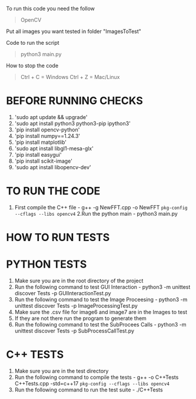 To run this code you need the follow 
> OpenCV

Put all images you want tested in folder "ImagesToTest"

Code to run the script
> python3 main.py 

How to stop the code 
>Ctrl + C = Windows
>Ctrl + Z = Mac/Linux

BEFORE RUNNING CHECKS
=======================
1. 'sudo apt update && upgrade'
2. 'sudo apt install python3 python3-pip ipython3'
3. 'pip install opencv-python'
4. 'pip install numpy==1.24.3'
5. 'pip install matplotlib'
6. 'sudo apt install libgl1-mesa-glx'
7. 'pip install easygui'
8. 'pip install scikit-image'
9. 'sudo apt install libopencv-dev'

TO RUN THE CODE
================
1. First compile the C++ file - g++ -g NewFFT.cpp -o NewFFT `pkg-config --cflags --libs opencv4`
2.Run the python main - python3 main.py

HOW TO RUN TESTS
=================
PYTHON TESTS
=================
1. Make sure you are in the root directory of the project
2. Run the following command to test GUI Interaction - python3 -m unittest discover Tests -p GUIInteractionTest.py
3. Run the following command to test the Image Proceesing - python3 -m unittest discover Tests -p ImageProcessingTest.py
4. Make sure the .csv file for image6 and image7 are in the Images to test
5. If they are not there run the program to generate them
6. Run the following command to test the SubProcees Calls - python3 -m unittest discover Tests -p SubProcessCallTest.py

C++ TESTS
==============
1. Make sure you are in the test directory
2. Run the following command to compile the tests - g++ -o C++Tests C++Tests.cpp -std=c++17 `pkg-config --cflags --libs opencv4`
3. Run the following command to run the test suite - ./C++Tests 